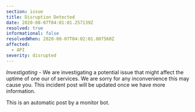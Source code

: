 ```yaml
---
section: issue
title: Disruption Detected
date: 2020-08-07T04:01:01.257139Z
resolved: true
informational: false
resolvedWhen: 2020-08-07T04:02:01.807560Z
affected:
  - API
severity: disrupted
---
```

*Investigating* - We are investigating a potential issue that might affect the uptime of one our of services. We are sorry for any inconvenience this may cause you. This incident post will be updated once we have more information.

This is an automatic post by a monitor bot.
        